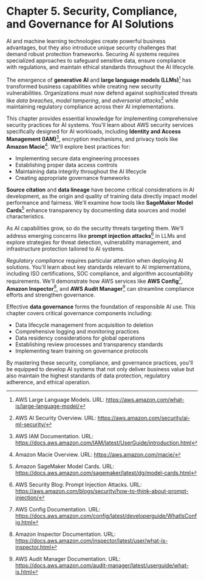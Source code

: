 # Chapter 5. Security, Compliance, and Governance for AI Solutions

AI and machine learning technologies create powerful business advantages, but they also introduce unique security challenges that demand robust protection frameworks. Securing AI systems requires specialized approaches to safeguard sensitive data, ensure compliance with regulations, and maintain ethical standards throughout the AI lifecycle.

The emergence of **generative AI** and **large language models (LLMs)**[^1300] has transformed business capabilities while creating new security vulnerabilities. Organizations must now defend against sophisticated threats like *data breaches*, *model tampering*, and *adversarial attacks*[^1301] while maintaining regulatory compliance across their AI implementations.

This chapter provides essential knowledge for implementing comprehensive security practices for AI systems. You'll learn about AWS security services specifically designed for AI workloads, including **Identity and Access Management (IAM)**[^1302], encryption mechanisms, and privacy tools like **Amazon Macie**[^1303]. We'll explore best practices for:

- Implementing secure data engineering processes
- Establishing proper data access controls
- Maintaining data integrity throughout the AI lifecycle
- Creating appropriate governance frameworks

**Source citation** and **data lineage** have become critical considerations in AI development, as the origin and quality of training data directly impact model performance and fairness. We'll examine how tools like **SageMaker Model Cards**[^1304] enhance transparency by documenting data sources and model characteristics.

As AI capabilities grow, so do the security threats targeting them. We'll address emerging concerns like **prompt injection attacks**[^1305] in LLMs and explore strategies for threat detection, vulnerability management, and infrastructure protection tailored to AI systems.

*Regulatory compliance* requires particular attention when deploying AI solutions. You'll learn about key standards relevant to AI implementations, including ISO certifications, SOC compliance, and algorithm accountability requirements. We'll demonstrate how AWS services like **AWS Config**[^1306], **Amazon Inspector**[^1307], and **AWS Audit Manager**[^1308] can streamline compliance efforts and strengthen governance.

Effective **data governance** forms the foundation of responsible AI use. This chapter covers critical governance components including:

- Data lifecycle management from acquisition to deletion
- Comprehensive logging and monitoring practices
- Data residency considerations for global operations
- Establishing review processes and transparency standards
- Implementing team training on governance protocols

By mastering these security, compliance, and governance practices, you'll be equipped to develop AI systems that not only deliver business value but also maintain the highest standards of data protection, regulatory adherence, and ethical operation.

[^1300]: AWS Large Language Models. URL: <https://aws.amazon.com/what-is/large-language-model/>
[^1301]: AWS AI Security Overview. URL: <https://aws.amazon.com/security/ai-ml-security/>
[^1302]: AWS IAM Documentation. URL: <https://docs.aws.amazon.com/IAM/latest/UserGuide/introduction.html>
[^1303]: Amazon Macie Overview. URL: <https://aws.amazon.com/macie/>
[^1304]: Amazon SageMaker Model Cards. URL: <https://docs.aws.amazon.com/sagemaker/latest/dg/model-cards.html>
[^1305]: AWS Security Blog: Prompt Injection Attacks. URL: <https://aws.amazon.com/blogs/security/how-to-think-about-prompt-injection/>
[^1306]: AWS Config Documentation. URL: <https://docs.aws.amazon.com/config/latest/developerguide/WhatIsConfig.html>
[^1307]: Amazon Inspector Documentation. URL: <https://docs.aws.amazon.com/inspector/latest/user/what-is-inspector.html>
[^1308]: AWS Audit Manager Documentation. URL: <https://docs.aws.amazon.com/audit-manager/latest/userguide/what-is.html>
